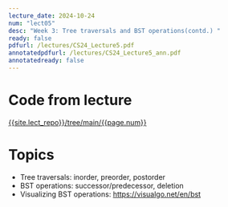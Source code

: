 ```yaml
---
lecture_date: 2024-10-24
num: "lect05"
desc: "Week 3: Tree traversals and BST operations(contd.) "
ready: false
pdfurl: /lectures/CS24_Lecture5.pdf
annotatedpdfurl: /lectures/CS24_Lecture5_ann.pdf
annotatedready: false
---
```


# Code from lecture
[{{site.lect_repo}}/tree/main/{{page.num}}]({{site.lect_repo}}/tree/main/{{page.num}})

# Topics
* Tree traversals: inorder, preorder, postorder
* BST operations: successor/predecessor, deletion
* Visualizing BST operations: <https://visualgo.net/en/bst>

